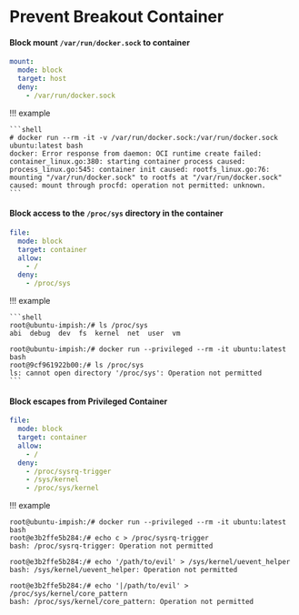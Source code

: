 # Prevent Breakout Container

#### Block mount `/var/run/docker.sock` to container

```yaml
mount:
  mode: block
  target: host
  deny:
    - /var/run/docker.sock
```

!!! example

    ```shell
    # docker run --rm -it -v /var/run/docker.sock:/var/run/docker.sock ubuntu:latest bash
    docker: Error response from daemon: OCI runtime create failed: container_linux.go:380: starting container process caused: process_linux.go:545: container init caused: rootfs_linux.go:76: mounting "/var/run/docker.sock" to rootfs at "/var/run/docker.sock" caused: mount through procfd: operation not permitted: unknown.
    ```


#### Block access to the `/proc/sys` directory in the container

```yaml
file:
  mode: block
  target: container
  allow:
    - /
  deny:
    - /proc/sys
```

!!! example

    ```shell
    root@ubuntu-impish:/# ls /proc/sys
    abi  debug  dev  fs  kernel  net  user  vm

    root@ubuntu-impish:/# docker run --privileged --rm -it ubuntu:latest bash
    root@9cf961922b00:/# ls /proc/sys
    ls: cannot open directory '/proc/sys': Operation not permitted
    ```

#### Block escapes from Privileged Container

```yaml
file:
  mode: block
  target: container
  allow:
    - /
  deny:
    - /proc/sysrq-trigger
    - /sys/kernel
    - /proc/sys/kernel
```

!!! example

  ```shell
  root@ubuntu-impish:/# docker run --privileged --rm -it ubuntu:latest bash
  root@e3b2ffe5b284:/# echo c > /proc/sysrq-trigger
  bash: /proc/sysrq-trigger: Operation not permitted

  root@e3b2ffe5b284:/# echo '/path/to/evil' > /sys/kernel/uevent_helper
  bash: /sys/kernel/uevent_helper: Operation not permitted

  root@e3b2ffe5b284:/# echo '|/path/to/evil' > /proc/sys/kernel/core_pattern
  bash: /proc/sys/kernel/core_pattern: Operation not permitted
  ```